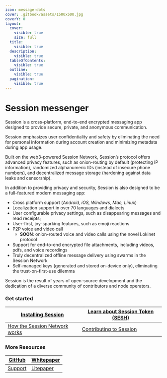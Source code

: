 ```yaml
---
icon: message-dots
cover: .gitbook/assets/1500x500.jpg
coverY: 0
layout:
  cover:
    visible: true
    size: full
  title:
    visible: true
  description:
    visible: true
  tableOfContents:
    visible: true
  outline:
    visible: true
  pagination:
    visible: true
---
```


# Session messenger

Session is a cross-platform, end-to-end encrypted messaging app designed to provide secure, private, and anonymous communication.

Session emphasizes user confidentiality and safety by eliminating the need for personal information during account creation and minimizing metadata during app usage.

Built on the web3-powered Session Network, Session’s protocol offers advanced privacy features, such as onion-routing by default (protecting IP information), randomized alphanumeric IDs (instead of insecure phone numbers), and decentralized message storage (hardening against data leaks and censorship).

In addition to providing privacy and security, Session is also designed to be a full-featured modern messaging app:

* Cross platform support (_Android, iOS, Windows, Mac, Linux_)
* Localization support in over 70 languages and dialects&#x20;
* User configurable privacy settings, such as disappearing messages and read receipts;
* User-first, joy-sparking features, such as emoji reactions
* P2P voice and video call
  * **SOON**: onion-routed voice and video calls using the novel Lokinet protocol
* Support for end-to-end encrypted file attachments, including videos, pdfs, and voice recordings
* Truly decentralized offline message delivery using swarms in the Session Network
* Self-managed keys (generated and stored on-device only), eliminating the trust-on-first-use dilemma

Session is the result of years of open-source development and the dedication of a diverse community of contributors and node operators.

### Get started

| [Installing Session](session-messenger/installing-session/) | [Learn about Session Token (SESH)](session-token-sesh/)             |
| ----------------------------------------------------------- | ------------------------------------------------------------------- |
| [How the Session Network works](session-network/)           | [Contributing to Session](session-messenger/contribute-to-session/) |

### More Resources  <a href="#docs-internal-guid-bcbb5807-7fff-e6fb-acf3-ebb3a61fbfd2" id="docs-internal-guid-bcbb5807-7fff-e6fb-acf3-ebb3a61fbfd2"></a>

| [GitHub](https://github.com/session-foundation)    | [Whitepaper](https://arxiv.org/pdf/2002.04609)    |
| -------------------------------------------------- | ------------------------------------------------- |
| [Support](https://sessionapp.zendesk.com/hc/en-us) | [Litepaper](https://getsession.org/litepaper/pdf) |
